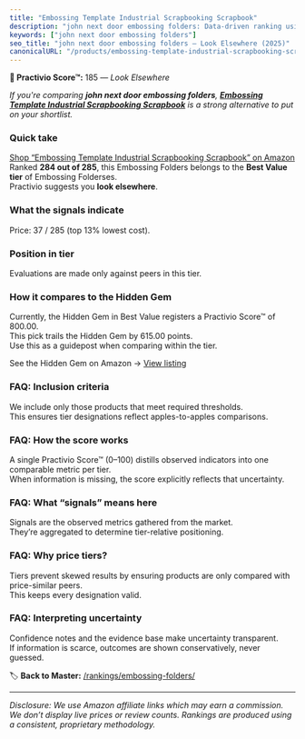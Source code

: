 ```yaml
---
title: "Embossing Template Industrial Scrapbooking Scrapbook"
description: "john next door embossing folders: Data-driven ranking using the Practivio Score™. Positioned by quality, value, demand, findability, momentum."
keywords: ["john next door embossing folders"]
seo_title: "john next door embossing folders — Look Elsewhere (2025)"
canonicalURL: "/products/embossing-template-industrial-scrapbooking-scrapbook-B0F13C9C4Z/"
---
```


**🚫 Practivio Score™:** 185 — _Look Elsewhere_


*If you're comparing **john next door embossing folders**, **[Embossing Template Industrial Scrapbooking Scrapbook](https://www.amazon.com/dp/B0F13C9C4Z?tag=practivio-20)** is a strong alternative to put on your shortlist.*
### Quick take
[Shop “Embossing Template Industrial Scrapbooking Scrapbook” on Amazon](https://www.amazon.com/dp/B0F13C9C4Z?tag=practivio-20)
Ranked **284 out of 285**, this Embossing Folders belongs to the **Best Value tier** of Embossing Folderses.  
Practivio suggests you **look elsewhere**.

### What the signals indicate
Price: 37 / 285 (top 13% lowest cost).  

### Position in tier
Evaluations are made only against peers in this tier.

### How it compares to the Hidden Gem
Currently, the Hidden Gem in Best Value registers a Practivio Score™ of 800.00.  
This pick trails the Hidden Gem by 615.00 points.  
Use this as a guidepost when comparing within the tier.  

See the Hidden Gem on Amazon → [View listing](https://www.amazon.com/dp/B09QKGPC84?tag=practivio-20)

### FAQ: Inclusion criteria
We include only those products that meet required thresholds.  
This ensures tier designations reflect apples-to-apples comparisons.

### FAQ: How the score works
A single Practivio Score™ (0–100) distills observed indicators into one comparable metric per tier.  
When information is missing, the score explicitly reflects that uncertainty.

### FAQ: What “signals” means here
Signals are the observed metrics gathered from the market.  
They’re aggregated to determine tier-relative positioning.

### FAQ: Why price tiers?
Tiers prevent skewed results by ensuring products are only compared with price-similar peers.  
This keeps every designation valid.

### FAQ: Interpreting uncertainty
Confidence notes and the evidence base make uncertainty transparent.  
If information is scarce, outcomes are shown conservatively, never guessed.


🏷️ **Back to Master:** [/rankings/embossing-folders/](/rankings/embossing-folders/)

---
_Disclosure: We use Amazon affiliate links which may earn a commission. We don’t display live prices or review counts. Rankings are produced using a consistent, proprietary methodology._

